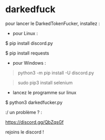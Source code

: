 # darkedfuck

pour lancer le DarkedTokenFucker, installez :


- pour Linux :

$ pip install discord.py

$ pip install requests

- pour Windows :

> python3 -m pip install -U discord.py

> sudo pip3 install selenium

- lancez le programme sur linux

$ python3 darkedfucker.py

:/ un problème ? :

https://discord.gg/QbZqsGf

rejoins le discord !
